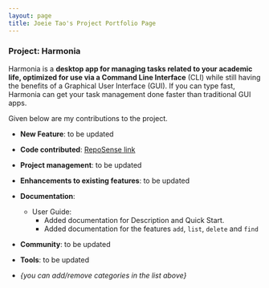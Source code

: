 ```yaml
---
layout: page
title: Joeie Tao's Project Portfolio Page
---
```


### Project: Harmonia

Harmonia is a **desktop app for managing tasks related to your academic life, optimized for use via a Command Line Interface** (CLI) while still having the benefits of a Graphical User Interface (GUI). If you can type fast, Harmonia can get your task management done faster than traditional GUI apps.

Given below are my contributions to the project.

* **New Feature**: to be updated

* **Code contributed**: [RepoSense link](https://nus-cs2103-ay2122s2.github.io/tp-dashboard/?search=joeietao&breakdown=true&sort=groupTitle&sortWithin=title&since=2022-02-18&timeframe=commit&mergegroup=&groupSelect=groupByRepos&checkedFileTypes=docs~functional-code~test-code~other)

* **Project management**: to be updated

* **Enhancements to existing features**: to be updated

* **Documentation**:
    * User Guide:
        * Added documentation for Description and Quick Start.
        * Added documentation for the features `add`, `list`, `delete` and `find` []()

* **Community**: to be updated

* **Tools**: to be updated

* _{you can add/remove categories in the list above}_
